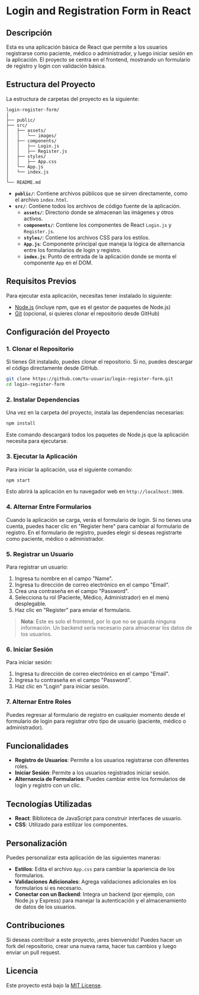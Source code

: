 # Login and Registration Form in React

## Descripción

Esta es una aplicación básica de React que permite a los usuarios registrarse como paciente, médico o administrador, y luego iniciar sesión en la aplicación. El proyecto se centra en el frontend, mostrando un formulario de registro y login con validación básica.

## Estructura del Proyecto

La estructura de carpetas del proyecto es la siguiente:

```
login-register-form/
│
├── public/
├── src/
│   ├── assets/
│   │   └── images/
│   ├── components/
│   │   ├── Login.js
│   │   ├── Register.js
│   ├── styles/
│   │   ├── App.css
│   └── App.js
│   └── index.js
│
└── README.md
```

- **`public/`**: Contiene archivos públicos que se sirven directamente, como el archivo `index.html`.
- **`src/`**: Contiene todos los archivos de código fuente de la aplicación.
  - **`assets/`**: Directorio donde se almacenan las imágenes y otros activos.
  - **`components/`**: Contiene los componentes de React `Login.js` y `Register.js`.
  - **`styles/`**: Contiene los archivos CSS para los estilos.
  - **`App.js`**: Componente principal que maneja la lógica de alternancia entre los formularios de login y registro.
  - **`index.js`**: Punto de entrada de la aplicación donde se monta el componente `App` en el DOM.

## Requisitos Previos

Para ejecutar esta aplicación, necesitas tener instalado lo siguiente:

- [Node.js](https://nodejs.org/) (incluye npm, que es el gestor de paquetes de Node.js)
- [Git](https://git-scm.com/) (opcional, si quieres clonar el repositorio desde GitHub)

## Configuración del Proyecto

### 1. Clonar el Repositorio

Si tienes Git instalado, puedes clonar el repositorio. Si no, puedes descargar el código directamente desde GitHub.

```bash
git clone https://github.com/tu-usuario/login-register-form.git
cd login-register-form
```

### 2. Instalar Dependencias

Una vez en la carpeta del proyecto, instala las dependencias necesarias:

```bash
npm install
```

Este comando descargará todos los paquetes de Node.js que la aplicación necesita para ejecutarse.

### 3. Ejecutar la Aplicación

Para iniciar la aplicación, usa el siguiente comando:

```bash
npm start
```

Esto abrirá la aplicación en tu navegador web en `http://localhost:3000`.

### 4. Alternar Entre Formularios

Cuando la aplicación se carga, verás el formulario de login. Si no tienes una cuenta, puedes hacer clic en "Register here" para cambiar al formulario de registro. En el formulario de registro, puedes elegir si deseas registrarte como paciente, médico o administrador.

### 5. Registrar un Usuario

Para registrar un usuario:

1. Ingresa tu nombre en el campo "Name".
2. Ingresa tu dirección de correo electrónico en el campo "Email".
3. Crea una contraseña en el campo "Password".
4. Selecciona tu rol (Paciente, Médico, Administrador) en el menú desplegable.
5. Haz clic en "Register" para enviar el formulario.

> **Nota**: Este es solo el frontend, por lo que no se guarda ninguna información. Un backend sería necesario para almacenar los datos de los usuarios.

### 6. Iniciar Sesión

Para iniciar sesión:

1. Ingresa tu dirección de correo electrónico en el campo "Email".
2. Ingresa tu contraseña en el campo "Password".
3. Haz clic en "Login" para iniciar sesión.

### 7. Alternar Entre Roles

Puedes regresar al formulario de registro en cualquier momento desde el formulario de login para registrar otro tipo de usuario (paciente, médico o administrador).

## Funcionalidades

- **Registro de Usuarios**: Permite a los usuarios registrarse con diferentes roles.
- **Iniciar Sesión**: Permite a los usuarios registrados iniciar sesión.
- **Alternancia de Formularios**: Puedes cambiar entre los formularios de login y registro con un clic.

## Tecnologías Utilizadas

- **React**: Biblioteca de JavaScript para construir interfaces de usuario.
- **CSS**: Utilizado para estilizar los componentes.

## Personalización

Puedes personalizar esta aplicación de las siguientes maneras:

- **Estilos**: Edita el archivo `App.css` para cambiar la apariencia de los formularios.
- **Validaciones Adicionales**: Agrega validaciones adicionales en los formularios si es necesario.
- **Conectar con un Backend**: Integra un backend (por ejemplo, con Node.js y Express) para manejar la autenticación y el almacenamiento de datos de los usuarios.

## Contribuciones

Si deseas contribuir a este proyecto, ¡eres bienvenido! Puedes hacer un fork del repositorio, crear una nueva rama, hacer tus cambios y luego enviar un pull request.

## Licencia

Este proyecto está bajo la [MIT License](LICENSE).
